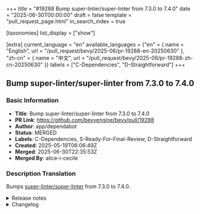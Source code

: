 +++
title = "#19288 Bump super-linter/super-linter from 7.3.0 to 7.4.0"
date = "2025-06-30T00:00:00"
draft = false
template = "pull_request_page.html"
in_search_index = true

[taxonomies]
list_display = ["show"]

[extra]
current_language = "en"
available_languages = {"en" = { name = "English", url = "/pull_request/bevy/2025-06/pr-19288-en-20250630" }, "zh-cn" = { name = "中文", url = "/pull_request/bevy/2025-06/pr-19288-zh-cn-20250630" }}
labels = ["C-Dependencies", "D-Straightforward"]
+++

## Bump super-linter/super-linter from 7.3.0 to 7.4.0

### Basic Information
- **Title**: Bump super-linter/super-linter from 7.3.0 to 7.4.0
- **PR Link**: https://github.com/bevyengine/bevy/pull/19288
- **Author**: app/dependabot
- **Status**: MERGED
- **Labels**: C-Dependencies, S-Ready-For-Final-Review, D-Straightforward
- **Created**: 2025-05-19T06:06:49Z
- **Merged**: 2025-06-30T22:35:53Z
- **Merged By**: alice-i-cecile

### Description Translation
Bumps [super-linter/super-linter](https://github.com/super-linter/super-linter) from 7.3.0 to 7.4.0.
<details>
<summary>Release notes</summary>
<p><em>Sourced from <a href="https://github.com/super-linter/super-linter/releases">super-linter/super-linter's releases</a>.</em></p>
<blockquote>
<h2>v7.4.0</h2>
<h2><a href="https://github.com/super-linter/super-linter/compare/v7.3.0...v7.4.0">7.4.0</a> (2025-05-13)</h2>
<h3>🚀 Features</h3>
<ul>
<li>add env var for npm-groovy-lint failon level (<a href="https://redirect.github.com/super-linter/super-linter/issues/6530">#6530</a>) (<a href="https://github.com/super-linter/super-linter/commit/418c922120006007fad0f1839b3dae7210c0a50b">418c922</a>)</li>
<li>check in-progress commit msg with commitlint (<a href="https://redirect.github.com/super-linter/super-linter/issues/6757">#6757</a>) (<a href="https://github.com/super-linter/super-linter/commit/57345c5c792fc2719987f110bd7fcb9c5973e1a1">57345c5</a>), closes <a href="https://redirect.github.com/super-linter/super-linter/issues/6411">#6411</a></li>
<li>disable xmllint verbose output if debuging (<a href="https://redirect.github.com/super-linter/super-linter/issues/6747">#6747</a>) (<a href="https://github.com/super-linter/super-linter/commit/e6c42ca463ef54ca2f2c2075f2e3e87f0d98577c">e6c42ca</a>), closes <a href="https://redirect.github.com/super-linter/super-linter/issues/6653">#6653</a></li>
<li>do not hide php composer output (<a href="https://redirect.github.com/super-linter/super-linter/issues/6637">#6637</a>) (<a href="https://github.com/super-linter/super-linter/commit/1c621411943c1ca0b2e057424cff5f7158addc2a">1c62141</a>)</li>
<li>pass optional arguments to gitleaks (<a href="https://redirect.github.com/super-linter/super-linter/issues/6756">#6756</a>) (<a href="https://github.com/super-linter/super-linter/commit/109384b3f0f3398204739c8a4748e517e8c4a6d1">109384b</a>), closes <a href="https://redirect.github.com/super-linter/super-linter/issues/6601">#6601</a></li>
<li>set github_before_sha on pull requests (<a href="https://redirect.github.com/super-linter/super-linter/issues/6687">#6687</a>) (<a href="https://github.com/super-linter/super-linter/commit/d7f522206a7ce6f2a76be2e489fd69d590fcf1e8">d7f5222</a>)</li>
<li>support eslint flat config files (<a href="https://redirect.github.com/super-linter/super-linter/issues/6619">#6619</a>) (<a href="https://github.com/super-linter/super-linter/commit/d349d575765a595151dd8ae5f42355336f37b028">d349d57</a>)</li>
<li>support ktlint format fix (<a href="https://redirect.github.com/super-linter/super-linter/issues/6748">#6748</a>) (<a href="https://github.com/super-linter/super-linter/commit/5cb5915c0d20a2bb6ee51134a67af05a0b984161">5cb5915</a>), closes <a href="https://redirect.github.com/super-linter/super-linter/issues/6618">#6618</a></li>
<li>warn the user on conflicting tools (<a href="https://redirect.github.com/super-linter/super-linter/issues/6759">#6759</a>) (<a href="https://github.com/super-linter/super-linter/commit/b4aaae9add1a33d2161135540bce9afea7ffd24e">b4aaae9</a>)</li>
</ul>
<h3>🐛 Bugfixes</h3>
<ul>
<li>check if commit count is defined before using (<a href="https://redirect.github.com/super-linter/super-linter/issues/6733">#6733</a>) (<a href="https://github.com/super-linter/super-linter/commit/d007229c20a9759603dda61d6fa449bb244440c1">d007229</a>)</li>
<li>check return code and misc test improvements (<a href="https://redirect.github.com/super-linter/super-linter/issues/6697">#6697</a>) (<a href="https://github.com/super-linter/super-linter/commit/7f46ec3f956811ca47e4234cd7fa694a96f19caf">7f46ec3</a>)</li>
<li>configure nbqa tools (<a href="https://redirect.github.com/super-linter/super-linter/issues/6761">#6761</a>) (<a href="https://github.com/super-linter/super-linter/commit/e31adf99f984b59dbb2b093e5c26d7383fbdf440">e31adf9</a>), closes <a href="https://redirect.github.com/super-linter/super-linter/issues/6736">#6736</a></li>
<li>consider git dirs safe (<a href="https://redirect.github.com/super-linter/super-linter/issues/6675">#6675</a>) (<a href="https://github.com/super-linter/super-linter/commit/101d5a6e79d6caf56aa9fa45b432eaf17151019c">101d5a6</a>)</li>
<li>do not use a pager on git log (<a href="https://redirect.github.com/super-linter/super-linter/issues/6765">#6765</a>) (<a href="https://github.com/super-linter/super-linter/commit/f5bae0c893640c928e51c39f6408f9f43e186ff0">f5bae0c</a>)</li>
<li>emit prettier verbose output when debugging (<a href="https://redirect.github.com/super-linter/super-linter/issues/6636">#6636</a>) (<a href="https://github.com/super-linter/super-linter/commit/4e1eb5f5e0bffb6484d6411426a4edd32e35eeed">4e1eb5f</a>)</li>
<li>export github_before_sha (<a href="https://redirect.github.com/super-linter/super-linter/issues/6714">#6714</a>) (<a href="https://github.com/super-linter/super-linter/commit/6401906d78fb46bed63ab074daac098d75305e26">6401906</a>)</li>
<li>fix default values for prettier fix vars (<a href="https://redirect.github.com/super-linter/super-linter/issues/6769">#6769</a>) (<a href="https://github.com/super-linter/super-linter/commit/4230ecc9a86a7ae77b6da88a9f16227ac74359be">4230ecc</a>), closes <a href="https://redirect.github.com/super-linter/super-linter/issues/6768">#6768</a></li>
<li>more robust error checking and test fixes (<a href="https://redirect.github.com/super-linter/super-linter/issues/6693">#6693</a>) (<a href="https://github.com/super-linter/super-linter/commit/1c70566ff2fa29fa52365733a591857a66a6964c">1c70566</a>)</li>
<li>skip symbolic links when passing files to prettier (<a href="https://redirect.github.com/super-linter/super-linter/issues/6620">#6620</a>) (<a href="https://github.com/super-linter/super-linter/commit/417a58a62d9b71cab86a467908b0aca8b4ec88b3">417a58a</a>)</li>
<li>update editorconfig-checker config file name (<a href="https://redirect.github.com/super-linter/super-linter/issues/6730">#6730</a>) (<a href="https://github.com/super-linter/super-linter/commit/72f02f08d97c1351fad5a0959a9de8fdd3ca1786">72f02f0</a>)</li>
</ul>
<h3>⬆️ Dependency updates</h3>
<ul>
<li><strong>bundler:</strong> bump the rubocop group in /dependencies with 10 updates (<a href="https://redirect.github.com/super-linter/super-linter/issues/6661">#6661</a>) (<a href="https://github.com/super-linter/super-linter/commit/2757a99ca5ce4642797fd2187a068c28f10acb3b">2757a99</a>)</li>
<li><strong>bundler:</strong> bump the rubocop group in /dependencies with 4 updates (<a href="https://redirect.github.com/super-linter/super-linter/issues/6782">#6782</a>) (<a href="https://github.com/super-linter/super-linter/commit/17cf93575b5edb6cc02b4ef8d8738927d07c719b">17cf935</a>)</li>
<li><strong>docker:</strong> bump python in the docker-base-images group (<a href="https://redirect.github.com/super-linter/super-linter/issues/6723">#6723</a>) (<a href="https://github.com/super-linter/super-linter/commit/960298bbebd32dc07191a2efe750cf813e6eabdc">960298b</a>)</li>
<li><strong>docker:</strong> bump the docker group across 1 directory with 17 updates (<a href="https://redirect.github.com/super-linter/super-linter/issues/6776">#6776</a>) (<a href="https://github.com/super-linter/super-linter/commit/8b602a4d8b62847d02044e9bd7b19b2081631f1d">8b602a4</a>)</li>
<li><strong>java:</strong> bump com.google.googlejavaformat:google-java-format (<a href="https://redirect.github.com/super-linter/super-linter/issues/6780">#6780</a>) (<a href="https://github.com/super-linter/super-linter/commit/aa3f3f87797b1d4b58682f4012069b0d5739c0b4">aa3f3f8</a>)</li>
<li><strong>java:</strong> bump com.puppycrawl.tools:checkstyle (<a href="https://redirect.github.com/super-linter/super-linter/issues/6639">#6639</a>) (<a href="https://github.com/super-linter/super-linter/commit/59f2b6bebb71bd8587eda48518b7fec475138eb4">59f2b6b</a>)</li>
<li><strong>npm:</strong> bump <code>@​babel/eslint-parser</code> in /dependencies (<a href="https://redirect.github.com/super-linter/super-linter/issues/6762">#6762</a>) (<a href="https://github.com/super-linter/super-linter/commit/fd53895808c3312b4a8bbd5d017626f895f86f88">fd53895</a>)</li>
<li><strong>npm:</strong> bump <code>@​babel/runtime-corejs3</code> (<a href="https://redirect.github.com/super-linter/super-linter/issues/6651">#6651</a>) (<a href="https://github.com/super-linter/super-linter/commit/8fbf79e7cd4907ab33eb5b130ec81873582444c0">8fbf79e</a>)</li>
<li><strong>npm:</strong> bump <code>@​stoplight/spectral-cli</code> in /dependencies (<a href="https://redirect.github.com/super-linter/super-linter/issues/6742">#6742</a>) (<a href="https://github.com/super-linter/super-linter/commit/56355b5d6ea91fdf7dfc98aef76cebad07cc7fb7">56355b5</a>)</li>
<li><strong>npm:</strong> bump asl-validator from 3.13.0 to 3.14.0 in /dependencies (<a href="https://redirect.github.com/super-linter/super-linter/issues/6631">#6631</a>) (<a href="https://github.com/super-linter/super-linter/commit/30aa4b3218937031b1485461bb57124575a09b90">30aa4b3</a>)</li>
<li><strong>npm:</strong> bump asl-validator from 3.14.0 to 3.15.0 in /dependencies (<a href="https://redirect.github.com/super-linter/super-linter/issues/6777">#6777</a>) (<a href="https://github.com/super-linter/super-linter/commit/660f7dcb41565d1f232b9f16d81ee769e46753c7">660f7dc</a>)</li>
<li><strong>npm:</strong> bump next (<a href="https://redirect.github.com/super-linter/super-linter/issues/6676">#6676</a>) (<a href="https://github.com/super-linter/super-linter/commit/f171ee5245d05a25a5901c8ddf5a55eb779b11f4">f171ee5</a>)</li>
<li><strong>npm:</strong> bump next (<a href="https://redirect.github.com/super-linter/super-linter/issues/6708">#6708</a>) (<a href="https://github.com/super-linter/super-linter/commit/43faf9530c2b779d74245b557b58a8f680e7df77">43faf95</a>)</li>
<li><strong>npm:</strong> bump next (<a href="https://redirect.github.com/super-linter/super-linter/issues/6729">#6729</a>) (<a href="https://github.com/super-linter/super-linter/commit/536538ab2da9d255ce7a368fba137778fab32642">536538a</a>)</li>
<li><strong>npm:</strong> bump npm-groovy-lint from 15.1.0 to 15.2.0 in /dependencies (<a href="https://redirect.github.com/super-linter/super-linter/issues/6779">#6779</a>) (<a href="https://github.com/super-linter/super-linter/commit/c19a3da4cfec85e855885f784c612d3536e6d96e">c19a3da</a>)</li>
<li><strong>npm:</strong> bump prettier from 3.5.2 to 3.5.3 in /dependencies (<a href="https://redirect.github.com/super-linter/super-linter/issues/6629">#6629</a>) (<a href="https://github.com/super-linter/super-linter/commit/6864c8c0d5cb1e7c8bbee4625a94dc0dcb88c666">6864c8c</a>)</li>
</ul>
<!-- raw HTML omitted -->
</blockquote>
<p>... (truncated)</p>
</details>
<details>
<summary>Changelog</summary>
<p><em>Sourced from <a href="https://github.com/super-linter/super-linter/blob/main/CHANGELOG.md">super-linter/super-linter's changelog</a>.</em></p>
<blockquote>
<h2><a href="https://github.com/super-linter/super-linter/compare/v7.3.0...v7.4.0">7.4.0</a> (2025-05-13)</h2>
<h3>🚀 Features</h3>
<ul>
<li>add env var for npm-groovy-lint failon level (<a href="https://redirect.github.com/super-linter/super-linter/issues/6530">#6530</a>) (<a href="https://github.com/super-linter/super-linter/commit/418c922120006007fad0f1839b3dae7210c0a50b">418c922</a>)</li>
<li>check in-progress commit msg with commitlint (<a href="https://redirect.github.com/super-linter/super-linter/issues/6757">#6757</a>) (<a href="https://github.com/super-linter/super-linter/commit/57345c5c792fc2719987f110bd7fcb9c5973e1a1">57345c5</a>), closes <a href="https://redirect.github.com/super-linter/super-linter/issues/6411">#6411</a></li>
<li>disable xmllint verbose output if debuging (<a href="https://redirect.github.com/super-linter/super-linter/issues/6747">#6747</a>) (<a href="https://github.com/super-linter/super-linter/commit/e6c42ca463ef54ca2f2c2075f2e3e87f0d98577c">e6c42ca</a>), closes <a href="https://redirect.github.com/super-linter/super-linter/issues/6653">#6653</a></li>
<li>do not hide php composer output (<a href="https://redirect.github.com/super-linter/super-linter/issues/6637">#6637</a>) (<a href="https://github.com/super-linter/super-linter/commit/1c621411943c1ca0b2e057424cff5f7158addc2a">1c62141</a>)</li>
<li>pass optional arguments to gitleaks (<a href="https://redirect.github.com/super-linter/super-linter/issues/6756">#6756</a>) (<a href="https://github.com/super-linter/super-linter/commit/109384b3f0f3398204739c8a4748e517e8c4a6d1">109384b</a>), closes <a href="https://redirect.github.com/super-linter/super-linter/issues/6601">#6601</a></li>
<li>set github_before_sha on pull requests (<a href="https://redirect.github.com/super-linter/super-linter/issues/6687">#6687</a>) (<a href="https://github.com/super-linter/super-linter/commit/d7f522206a7ce6f2a76be2e489fd69d590fcf1e8">d7f5222</a>)</li>
<li>support eslint flat config files (<a href="https://redirect.github.com/super-linter/super-linter/issues/6619">#6619</a>) (<a href="https://github.com/super-linter/super-linter/commit/d349d575765a595151dd8ae5f42355336f37b028">d349d57</a>)</li>
<li>support ktlint format fix (<a href="https://redirect.github.com/super-linter/super-linter/issues/6748">#6748</a>) (<a href="https://github.com/super-linter/super-linter/commit/5cb5915c0d20a2bb6ee51134a67af05a0b984161">5cb5915</a>), closes <a href="https://redirect.github.com/super-linter/super-linter/issues/6618">#6618</a></li>
<li>warn the user on conflicting tools (<a href="https://redirect.github.com/super-linter/super-linter/issues/6759">#6759</a>) (<a href="https://github.com/super-linter/super-linter/commit/b4aaae9add1a33d2161135540bce9afea7ffd24e">b4aaae9</a>)</li>
</ul>
<h3>🐛 Bugfixes</h3>
<ul>
<li>check if commit count is defined before using (<a href="https://redirect.github.com/super-linter/super-linter/issues/6733">#6733</a>) (<a href="https://github.com/super-linter/super-linter/commit/d007229c20a9759603dda61d6fa449bb244440c1">d007229</a>)</li>
<li>check return code and misc test improvements (<a href="https://redirect.github.com/super-linter/super-linter/issues/6697">#6697</a>) (<a href="https://github.com/super-linter/super-linter/commit/7f46ec3f956811ca47e4234cd7fa694a96f19caf">7f46ec3</a>)</li>
<li>configure nbqa tools (<a href="https://redirect.github.com/super-linter/super-linter/issues/6761">#6761</a>) (<a href="https://github.com/super-linter/super-linter/commit/e31adf99f984b59dbb2b093e5c26d7383fbdf440">e31adf9</a>), closes <a href="https://redirect.github.com/super-linter/super-linter/issues/6736">#6736</a></li>
<li>consider git dirs safe (<a href="https://redirect.github.com/super-linter/super-linter/issues/6675">#6675</a>) (<a href="https://github.com/super-linter/super-linter/commit/101d5a6e79d6caf56aa9fa45b432eaf17151019c">101d5a6</a>)</li>
<li>do not use a pager on git log (<a href="https://redirect.github.com/super-linter/super-linter/issues/6765">#6765</a>) (<a href="https://github.com/super-linter/super-linter/commit/f5bae0c893640c928e51c39f6408f9f43e186ff0">f5bae0c</a>)</li>
<li>emit prettier verbose output when debugging (<a href="https://redirect.github.com/super-linter/super-linter/issues/6636">#6636</a>) (<a href="https://github.com/super-linter/super-linter/commit/4e1eb5f5e0bffb6484d6411426a4edd32e35eeed">4e1eb5f</a>)</li>
<li>export github_before_sha (<a href="https://redirect.github.com/super-linter/super-linter/issues/6714">#6714</a>) (<a href="https://github.com/super-linter/super-linter/commit/6401906d78fb46bed63ab074daac098d75305e26">6401906</a>)</li>
<li>fix default values for prettier fix vars (<a href="https://redirect.github.com/super-linter/super-linter/issues/6769">#6769</a>) (<a href="https://github.com/super-linter/super-linter/commit/4230ecc9a86a7ae77b6da88a9f16227ac74359be">4230ecc</a>), closes <a href="https://redirect.github.com/super-linter/super-linter/issues/6768">#6768</a></li>
<li>more robust error checking and test fixes (<a href="https://redirect.github.com/super-linter/super-linter/issues/6693">#6693</a>) (<a href="https://github.com/super-linter/super-linter/commit/1c70566ff2fa29fa52365733a591857a66a6964c">1c70566</a>)</li>
<li>skip symbolic links when passing files to prettier (<a href="https://redirect.github.com/super-linter/super-linter/issues/6620">#6620</a>) (<a href="https://github.com/super-linter/super-linter/commit/417a58a62d9b71cab86a467908b0aca8b4ec88b3">417a58a</a>)</li>
<li>update editorconfig-checker config file name (<a href="https://redirect.github.com/super-linter/super-linter/issues/6730">#6730</a>) (<a href="https://github.com/super-linter/super-linter/commit/72f02f08d97c1351fad5a0959a9de8fdd3ca1786">72f02f0</a>)</li>
</ul>
<h3>⬆️ Dependency updates</h3>
<ul>
<li><strong>bundler:</strong> bump the rubocop group in /dependencies with 10 updates (<a href="https://redirect.github.com/super-linter/super-linter/issues/6661">#6661</a>) (<a href="https://github.com/super-linter/super-linter/commit/2757a99ca5ce4642797fd2187a068c28f10acb3b">2757a99</a>)</li>
<li><strong>bundler:</strong> bump the rubocop group in /dependencies with 4 updates (<a href="https://redirect.github.com/super-linter/super-linter/issues/6782">#6782</a>) (<a href="https://github.com/super-linter/super-linter/commit/17cf93575b5edb6cc02b4ef8d8738927d07c719b">17cf935</a>)</li>
<li><strong>docker:</strong> bump python in the docker-base-images group (<a href="https://redirect.github.com/super-linter/super-linter/issues/6723">#6723</a>) (<a href="https://github.com/super-linter/super-linter/commit/960298bbebd32dc07191a2efe750cf813e6eabdc">960298b</a>)</li>
<li><strong>docker:</strong> bump the docker group across 1 directory with 17 updates (<a href="https://redirect.github.com/super-linter/super-linter/issues/6776">#6776</a>) (<a href="https://github.com/super-linter/super-linter/commit/8b602a4d8b62847d02044e9bd7b19b2081631f1d">8b602a4</a>)</li>
<li><strong>java:</strong> bump com.google.googlejavaformat:google-java-format (<a href="https://redirect.github.com/super-linter/super-linter/issues/6780">#6780</a>) (<a href="https://github.com/super-linter/super-linter/commit/aa3f3f87797b1d4b58682f4012069b0d5739c0b4">aa3f3f8</a>)</li>
<li><strong>java:</strong> bump com.puppycrawl.tools:checkstyle (<a href="https://redirect.github.com/super-linter/super-linter/issues/6639">#6639</a>) (<a href="https://github.com/super-linter/super-linter/commit/59f2b6bebb71bd8587eda48518b7fec475138eb4">59f2b6b</a>)</li>
<li><strong>npm:</strong> bump <code>@​babel/eslint-parser</code> in /dependencies (<a href="https://redirect.github.com/super-linter/super-linter/issues/6762">#6762</a>) (<a href="https://github.com/super-linter/super-linter/commit/fd53895808c3312b4a8bbd5d017626f895f86f88">fd53895</a>)</li>
<li><strong>npm:</strong> bump <code>@​babel/runtime-corejs3</code> (<a href="https://redirect.github.com/super-linter/super-linter/issues/6651">#6651</a>) (<a href="https://github.com/super-linter/super-linter/commit/8fbf79e7cd4907ab33eb5b130ec81873582444c0">8fbf79e</a>)</li>
<li><strong>npm:</strong> bump <code>@​stoplight/spectral-cli</code> in /dependencies (<a href="https://redirect.github.com/super-linter/super-linter/issues/6742">#6742</a>) (<a href="https://github.com/super-linter/super-linter/commit/56355b5d6ea91fdf7dfc98aef76cebad07cc7fb7">56355b5</a>)</li>
<li><strong>npm:</strong> bump asl-validator from 3.13.0 to 3.14.0 in /dependencies (<a href="https://redirect.github.com/super-linter/super-linter/issues/6631">#6631</a>) (<a href="https://github.com/super-linter/super-linter/commit/30aa4b3218937031b1485461bb57124575a09b90">30aa4b3</a>)</li>
<li><strong>npm:</strong> bump asl-validator from 3.14.0 to 3.15.0 in /dependencies (<a href="https://redirect.github.com/super-linter/super-linter/issues/6777">#6777</a>) (<a href="https://github.com/super-linter/super-linter/commit/660f7dcb41565d1f232b9f16d81ee769e46753c7">660f7dc</a>)</li>
<li><strong>npm:</strong> bump next (<a href="https://redirect.github.com/super-linter/super-linter/issues/6676">#6676</a>) (<a href="https://github.com/super-linter/super-linter/commit/f171ee5245d05a25a5901c8ddf5a55eb779b11f4">f171ee5</a>)</li>
<li><strong>npm:</strong> bump next (<a href="https://redirect.github.com/super-linter/super-linter/issues/6708">#6708</a>) (<a href="https://github.com/super-linter/super-linter/commit/43faf9530c2b779d74245b557b58a8f680e7df77">43faf95</a>)</li>
<li><strong>npm:</strong> bump next (<a href="https://redirect.github.com/super-linter/super-linter/issues/6729">#6729</a>) (<a href="https://github.com/super-linter/super-linter/commit/536538ab2da9d255ce7a368fba137778fab32642">536538a</a>)</li>
<li><strong>npm:</strong> bump npm-groovy-lint from 15.1.0 to 15.2.0 in /dependencies (<a href="https://redirect.github.com/super-linter/super-linter/issues/6779">#6779</a>) (<a href="https://github.com/super-linter/super-linter/commit/c19a3da4cfec85e855885f784c612d3536e6d96e">c19a3da</a>)</li>
<li><strong>npm:</strong> bump prettier from 3.5.2 to 3.5.3 in /dependencies (<a href="https://redirect.github.com/super-linter/super-linter/issues/6629">#6629</a>) (<a href="https://github.com/super-linter/super-linter/commit/6864c8c0d5cb1e7c8bbee4625a94dc0dcb88c666">6864c8c</a>)</li>
<li><strong>npm:</strong> bump renovate from 